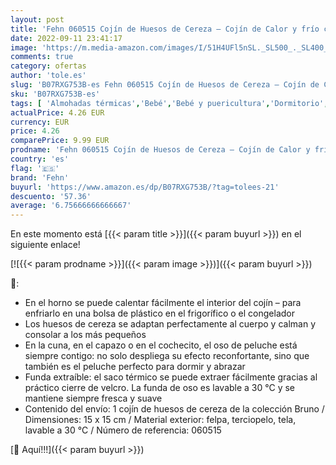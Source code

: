```yaml
---
layout: post
title: 'Fehn 060515 Cojín de Huesos de Cereza – Cojín de Calor y frío con diseño de Oso de Peluche para bebés y niños pequeños a Partir de 0 Meses – Tamaño: 15 x 15 cm – Multicolor'
date: 2022-09-11 23:41:17
image: 'https://m.media-amazon.com/images/I/51H4UFl5nSL._SL500_._SL400_.jpg'
comments: true
category: ofertas
author: 'tole.es'
slug: 'B07RXG753B-es Fehn 060515 Cojín de Huesos de Cereza – Cojín de Calor y...'
sku: 'B07RXG753B-es'
tags: [ 'Almohadas térmicas','Bebé','Bebé y puericultura','Dormitorio','Ropa de cama','Salud y cuidado personal','Tratamientos de frío y calor','bebés','fehn','🇪🇸', ]
actualPrice: 4.26 EUR
currency: EUR
price: 4.26
comparePrice: 9.99 EUR
prodname: 'Fehn 060515 Cojín de Huesos de Cereza – Cojín de Calor y frío con diseño de Oso de Peluche para bebés y niños pequeños a Partir de 0 Meses – Tamaño: 15 x 15 cm – Multicolor'
country: 'es'
flag: '🇪🇸'
brand: 'Fehn'
buyurl: 'https://www.amazon.es/dp/B07RXG753B/?tag=tolees-21'
descuento: '57.36'
average: '6.75666666666667'
---
```


En este momento está [{{< param title >}}]({{< param buyurl >}}) en el siguiente enlace!

[![{{< param prodname >}}]({{< param image >}})]({{< param buyurl >}})

🔎:

- En el horno se puede calentar fácilmente el interior del cojín – para enfriarlo en una bolsa de plástico en el frigorífico o el congelador
- Los huesos de cereza se adaptan perfectamente al cuerpo y calman y consolar a los más pequeños
- En la cuna, en el capazo o en el cochecito, el oso de peluche está siempre contigo: no solo despliega su efecto reconfortante, sino que también es el peluche perfecto para dormir y abrazar
- Funda extraíble: el saco térmico se puede extraer fácilmente gracias al práctico cierre de velcro. La funda de oso es lavable a 30 °C y se mantiene siempre fresca y suave
- Contenido del envío: 1 cojín de huesos de cereza de la colección Bruno / Dimensiones: 15 x 15 cm / Material exterior: felpa, terciopelo, tela, lavable a 30 °C / Número de referencia: 060515

[🛒 Aquí!!!]({{< param buyurl >}})
